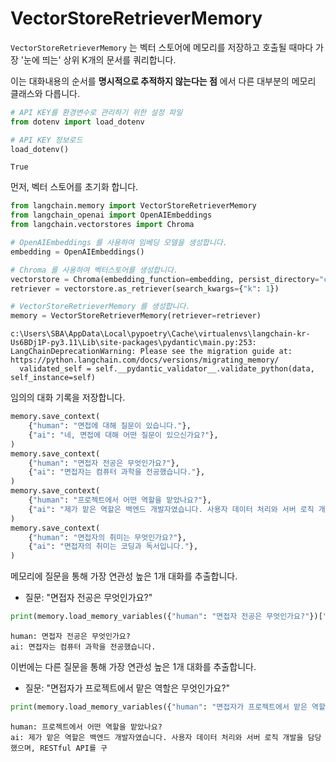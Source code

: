 # VectorStoreRetrieverMemory

`VectorStoreRetrieverMemory` 는 벡터 스토어에 메모리를 저장하고 호출될 때마다 가장 '눈에 띄는' 상위 K개의 문서를 쿼리합니다.

이는 대화내용의 순서를 **명시적으로 추적하지 않는다는 점** 에서 다른 대부분의 메모리 클래스와 다릅니다.


```python
# API KEY를 환경변수로 관리하기 위한 설정 파일
from dotenv import load_dotenv

# API KEY 정보로드
load_dotenv()
```

```
True
```

먼저, 벡터 스토어를 초기화 합니다.


```python
from langchain.memory import VectorStoreRetrieverMemory
from langchain_openai import OpenAIEmbeddings
from langchain.vectorstores import Chroma

# OpenAIEmbeddings 를 사용하여 임베딩 모델을 생성합니다.
embedding = OpenAIEmbeddings()

# Chroma 를 사용하여 벡터스토어를 생성합니다.
vectorstore = Chroma(embedding_function=embedding, persist_directory="chroma")
retriever = vectorstore.as_retriever(search_kwargs={"k": 1})

# VectorStoreRetrieverMemory 를 생성합니다.
memory = VectorStoreRetrieverMemory(retriever=retriever)
```

```
c:\Users\SBA\AppData\Local\pypoetry\Cache\virtualenvs\langchain-kr-Us6BDj1P-py3.11\Lib\site-packages\pydantic\main.py:253: LangChainDeprecationWarning: Please see the migration guide at: https://python.langchain.com/docs/versions/migrating_memory/
  validated_self = self.__pydantic_validator__.validate_python(data, self_instance=self)
```

임의의 대화 기록을 저장합니다.


```python
memory.save_context(
    {"human": "면접에 대해 질문이 있습니다."},
    {"ai": "네, 면접에 대해 어떤 질문이 있으신가요?"},
)
memory.save_context(
    {"human": "면접자 전공은 무엇인가요?"},
    {"ai": "면접자는 컴퓨터 과학을 전공했습니다."},
)
memory.save_context(
    {"human": "프로젝트에서 어떤 역할을 맡았나요?"},
    {"ai": "제가 맡은 역할은 백엔드 개발자였습니다. 사용자 데이터 처리와 서버 로직 개발을 담당했으며, RESTful API를 구현하여 프론트엔드와의 통신을 담당했습니다. 또한, 데이터베이스 설계에도 참여했습니다."},
)
memory.save_context(
    {"human": "면접자의 취미는 무엇인가요?"},
    {"ai": "면접자의 취미는 코딩과 독서입니다."},
)
```

메모리에 질문을 통해 가장 연관성 높은 1개 대화를 추출합니다.

- 질문: "면접자 전공은 무엇인가요?"
    


```python
print(memory.load_memory_variables({"human": "면접자 전공은 무엇인가요?"})["history"])
```

```
human: 면접자 전공은 무엇인가요?
ai: 면접자는 컴퓨터 과학을 전공했습니다.
```

이번에는 다른 질문을 통해 가장 연관성 높은 1개 대화를 추출합니다.

- 질문: "면접자가 프로젝트에서 맡은 역할은 무엇인가요?"
    


```python
print(memory.load_memory_variables({"human": "면접자가 프로젝트에서 맡은 역할은 무엇인가요?"})["history"])
```

```
human: 프로젝트에서 어떤 역할을 맡았나요?
ai: 제가 맡은 역할은 백엔드 개발자였습니다. 사용자 데이터 처리와 서버 로직 개발을 담당했으며, RESTful API를 구
```